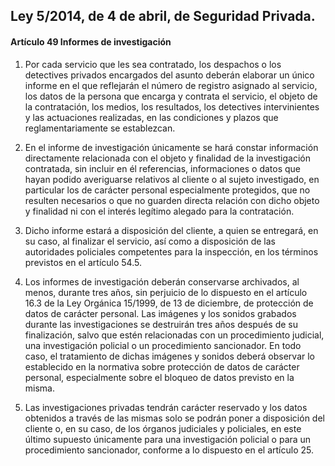 ## Ley 5/2014, de 4 de abril, de Seguridad Privada.
#### Artículo 49 Informes de investigación

1. Por cada servicio que les sea contratado, los despachos o los detectives privados encargados del asunto deberán elaborar un único informe en el que reflejarán el número de registro asignado al servicio, los datos de la persona que encarga y contrata el servicio, el objeto de la contratación, los medios, los resultados, los detectives intervinientes y las actuaciones realizadas, en las condiciones y plazos que reglamentariamente se establezcan.

2. En el informe de investigación únicamente se hará constar información directamente relacionada con el objeto y finalidad de la investigación contratada, sin incluir en él referencias, informaciones o datos que hayan podido averiguarse relativos al cliente o al sujeto investigado, en particular los de carácter personal especialmente protegidos, que no resulten necesarios o que no guarden directa relación con dicho objeto y finalidad ni con el interés legítimo alegado para la contratación.

3. Dicho informe estará a disposición del cliente, a quien se entregará, en su caso, al finalizar el servicio, así como a disposición de las autoridades policiales competentes para la inspección, en los términos previstos en el artículo 54.5.

4. Los informes de investigación deberán conservarse archivados, al menos, durante tres años, sin perjuicio de lo dispuesto en el artículo 16.3 de la Ley Orgánica 15/1999, de 13 de diciembre, de protección de datos de carácter personal. Las imágenes y los sonidos grabados durante las investigaciones se destruirán tres años después de su finalización, salvo que estén relacionadas con un procedimiento judicial, una investigación policial o un procedimiento sancionador. En todo caso, el tratamiento de dichas imágenes y sonidos deberá observar lo establecido en la normativa sobre protección de datos de carácter personal, especialmente sobre el bloqueo de datos previsto en la misma.

5. Las investigaciones privadas tendrán carácter reservado y los datos obtenidos a través de las mismas solo se podrán poner a disposición del cliente o, en su caso, de los órganos judiciales y policiales, en este último supuesto únicamente para una investigación policial o para un procedimiento sancionador, conforme a lo dispuesto en el artículo 25.